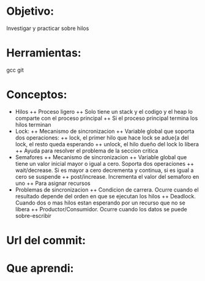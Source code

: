 # Objetivo:
Investigar y practicar sobre hilos
# Herramientas:
gcc
git
# Conceptos:
+ Hilos
  ++ Proceso ligero
  ++ Solo tiene un stack y el codigo y el heap lo comparte con el proceso principal
  ++ Si el proceso principal termina los hilos terminan
+ Lock:
  ++ Mecanismo de sincronizacion
  ++ Variable global que soporta dos operaciones:
    ++ lock, el primer hilo que hace lock se adue{a del lock, el resto queda esperando
    ++ unlock, el hilo dueño del lock lo libera
  ++ Ayuda para resolver el problema de la seccion critica
+ Semafores
  ++ Mecanismo de sincronizacion
  ++ Variable global que tiene un valor inicial mayor o igual a cero. Soporta dos operaciones
    ++ wait/decrease. Si es mayor a cero decrementa y continua, si es igual a cero se suspende
    ++ post/increase. Incrementa el valor del semaforo en uno
  ++ Para asignar recursos
+ Problemas de sincronizacion
  ++ Condicion de carrera. Ocurre cuando el resultado depende del orden en que se ejecutan los hilos
  ++ Deadlock. Cuando dos o mas hilos estan esperando por un recurso que no se libera
  ++ Productor/Consumidor. Ocurre cuando los datos se puede sobre-escribir

# Url del commit:

# Que aprendi:
  
  
